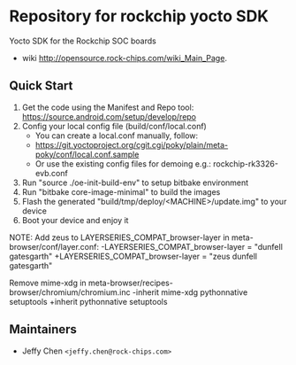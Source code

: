 # Repository for rockchip yocto SDK

Yocto SDK for the Rockchip SOC boards  
  - wiki <http://opensource.rock-chips.com/wiki_Main_Page>.

## Quick Start

1. Get the code using the Manifest and Repo tool:  
     <https://source.android.com/setup/develop/repo>  
2. Config your local config file (build/conf/local.conf)
   * You can create a local.conf manually, follow:  
   *   <https://git.yoctoproject.org/cgit.cgi/poky/plain/meta-poky/conf/local.conf.sample>  
   * Or use the existing config files for demoing e.g.: rockchip-rk3326-evb.conf
3. Run "source ./oe-init-build-env" to setup bitbake environment
4. Run "bitbake core-image-minimal" to build the images
5. Flash the generated "build/tmp/deploy/\<MACHINE\>/update.img" to your device
6. Boot your device and enjoy it

NOTE:
Add zeus to LAYERSERIES_COMPAT_browser-layer in meta-browser/conf/layer.conf:
-LAYERSERIES_COMPAT_browser-layer = "dunfell gatesgarth"
+LAYERSERIES_COMPAT_browser-layer = "zeus dunfell gatesgarth"

Remove mime-xdg in meta-browser/recipes-browser/chromium/chromium.inc
-inherit mime-xdg pythonnative setuptools
+inherit pythonnative setuptools

## Maintainers

* Jeffy Chen `<jeffy.chen@rock-chips.com>`
